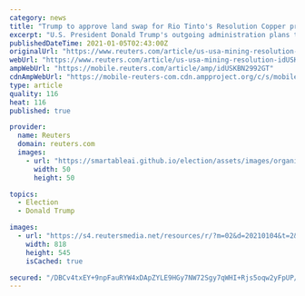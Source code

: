 ```yaml
---
category: news
title: "Trump to approve land swap for Rio Tinto's Resolution Copper project: U.S. Forest Service"
excerpt: "U.S. President Donald Trump's outgoing administration plans to approve a controversial land swap needed for Rio Tinto Ltd and partners to build an Arizona copper project that Native American tribes say will destroy sites of cultural and religious value."
publishedDateTime: 2021-01-05T02:43:00Z
originalUrl: "https://www.reuters.com/article/us-usa-mining-resolution-idUSKBN2992GT"
webUrl: "https://www.reuters.com/article/us-usa-mining-resolution-idUSKBN2992GT"
ampWebUrl: "https://mobile.reuters.com/article/amp/idUSKBN2992GT"
cdnAmpWebUrl: "https://mobile-reuters-com.cdn.ampproject.org/c/s/mobile.reuters.com/article/amp/idUSKBN2992GT"
type: article
quality: 116
heat: 116
published: true

provider:
  name: Reuters
  domain: reuters.com
  images:
    - url: "https://smartableai.github.io/election/assets/images/organizations/reuters.com-50x50.jpg"
      width: 50
      height: 50

topics:
  - Election
  - Donald Trump

images:
  - url: "https://s4.reutersmedia.net/resources/r/?m=02&d=20210104&t=2&i=1546595834&w=&fh=545px&fw=&ll=&pl=&sq=&r=LYNXMPEH03189"
    width: 818
    height: 545
    isCached: true

secured: "/DBCv4txEY+9npFauRYW4xDApZYLE9HGy7NW72Sgy7qWHI+Rjs5oqw2yFpUP/TS373/jVXDGwHXuHkm6sqBvcrIKVNiWwWzj9kpAEjfheOZf7i6O8saXTC1OoLZsaXcGnCIMdlNEt+xWyFcPcc49e4R6dbEI2dyTLApuTZyGSKIiU2vVjXg8uO5F1Ufms4L309nSg4WjDn09YY1+dOlrjFvN0Fb93P8YwzF7yRNk8XtzPIH5bCBH4v5f389IAOTDtQ/1fLmNQzkIyVDfVrgfwDjNG1pmdEJIaygBEnxZSl0XspgAncZ4bRlHRmQAV52UWyRylyt2zd3pyIeVnc5ubHjduxcoD2yoBA3VCBiKFn0=;4GzXEBuQnrQ4LIDvclrvYw=="
---
```


